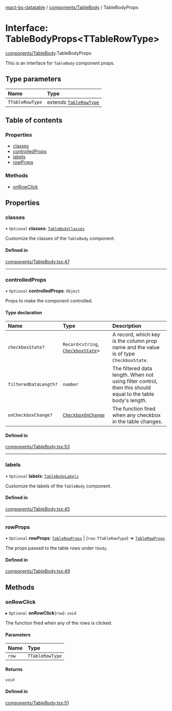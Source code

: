 [react-bs-datatable](../README.md) / [components/TableBody](../modules/components_TableBody.md) / TableBodyProps

# Interface: TableBodyProps<TTableRowType\>

[components/TableBody](../modules/components_TableBody.md).TableBodyProps

This is an interface for `TableBody` component props.

## Type parameters

| Name | Type |
| :------ | :------ |
| `TTableRowType` | extends [`TableRowType`](../modules/helpers_types.md#tablerowtype) |

## Table of contents

### Properties

- [classes](components_TableBody.TableBodyProps.md#classes)
- [controlledProps](components_TableBody.TableBodyProps.md#controlledprops)
- [labels](components_TableBody.TableBodyProps.md#labels)
- [rowProps](components_TableBody.TableBodyProps.md#rowprops)

### Methods

- [onRowClick](components_TableBody.TableBodyProps.md#onrowclick)

## Properties

### classes

• `Optional` **classes**: [`TableBodyClasses`](components_TableBody.TableBodyClasses.md)

Customize the classes of the `TableBody` component.

#### Defined in

[components/TableBody.tsx:47](https://github.com/imballinst/react-bs-datatable/blob/e17bad5/src/components/TableBody.tsx#L47)

___

### controlledProps

• `Optional` **controlledProps**: `Object`

Props to make the component controlled.

#### Type declaration

| Name | Type | Description |
| :------ | :------ | :------ |
| `checkboxState?` | `Record`<`string`, [`CheckboxState`](helpers_types.CheckboxState.md)\> | A record, which key is the column prop name and the value is of type `CheckboxState`. |
| `filteredDataLength?` | `number` | The filtered data length. When not using filter control, then this should equal to the table body's length. |
| `onCheckboxChange?` | [`CheckboxOnChange`](../modules/helpers_types.md#checkboxonchange) | The function fired when any checkbox in the table changes. |

#### Defined in

[components/TableBody.tsx:53](https://github.com/imballinst/react-bs-datatable/blob/e17bad5/src/components/TableBody.tsx#L53)

___

### labels

• `Optional` **labels**: [`TableBodyLabels`](components_TableBody.TableBodyLabels.md)

Customize the labels of the `TableBody` component.

#### Defined in

[components/TableBody.tsx:45](https://github.com/imballinst/react-bs-datatable/blob/e17bad5/src/components/TableBody.tsx#L45)

___

### rowProps

• `Optional` **rowProps**: [`TableRowProps`](../modules/components_TableBody.md#tablerowprops) \| (`row`: `TTableRowType`) => [`TableRowProps`](../modules/components_TableBody.md#tablerowprops)

The props passed to the table rows under `tbody`.

#### Defined in

[components/TableBody.tsx:49](https://github.com/imballinst/react-bs-datatable/blob/e17bad5/src/components/TableBody.tsx#L49)

## Methods

### onRowClick

▸ `Optional` **onRowClick**(`row`): `void`

The function fired when any of the rows is clicked.

#### Parameters

| Name | Type |
| :------ | :------ |
| `row` | `TTableRowType` |

#### Returns

`void`

#### Defined in

[components/TableBody.tsx:51](https://github.com/imballinst/react-bs-datatable/blob/e17bad5/src/components/TableBody.tsx#L51)
